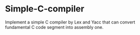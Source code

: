 # Simple-C-compiler
Implement a simple C compiler by Lex and Yacc that can convert fundamental C code segment into assembly one.
